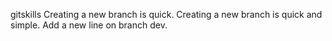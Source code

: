 gitskills
Creating a new branch is quick.
Creating a new branch is quick and simple.
Add a new line on branch dev.
